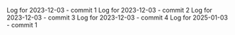 Log for 2023-12-03 - commit 1
Log for 2023-12-03 - commit 2
Log for 2023-12-03 - commit 3
Log for 2023-12-03 - commit 4
Log for 2025-01-03 - commit 1
